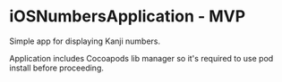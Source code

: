 # iOSNumbersApplication - MVP

Simple app for displaying Kanji numbers.

Application includes Cocoapods lib manager so it's required to use pod install before proceeding. 
